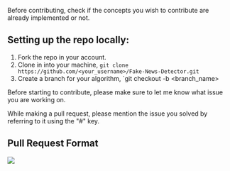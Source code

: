 Before contributing, check if the concepts you wish to contribute are already implemented or not.

## Setting up the repo locally:
1. Fork the repo in your account.
2. Clone in into your machine, `git clone https://github.com/<your_username>/Fake-News-Detector.git`
3. Create a branch for your algorithm, `git checkout -b <branch_name>

Before starting to contribute, please make sure to let me know what issue you are working on.

While making a pull request, please mention the issue you solved by referring to it using the "#" key.

## Pull Request Format
![](https://github.com/NJACKWinterOfCode/Fake-News-Detector/blob/master/Pull%20Request.png)
